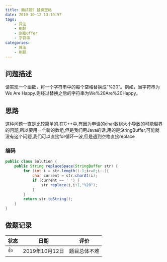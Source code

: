```yaml
---
title: 面试题5 替换空格
date: 2019-10-12 13:19:57
tags:
	- 算法
	- 刷题
	- 剑指Offer
	- 字符串
categories:
	- 算法
	- 刷题
---
```


## 问题描述

请实现一个函数，将一个字符串中的每个空格替换成“%20”。例如，当字符串为We Are Happy.则经过替换之后的字符串为We%20Are%20Happy。

<!--more-->

## 思路

这种问题一直是比较简单的.在C++中,有因为申请的char数组大小导致的可能越界的问题,所以要用一个新的数组,但是我们用Java的话,用的是StringBuffer,可能就没有这个问题,我们可以直接for循环一波,但是遇到空格直接replace

### 编码

```java
public class Solution {
    public String replaceSpace(StringBuffer str) {
    	for (int i = str.length()-1;i>=0;i--){
            char current = str.charAt(i);
            if (current == ' ') {
                str.replace(i,i+1,"%20");
            }
        }
        return str.toString();
    }
}
```

## 做题记录

| 状态 | 日期           | 评价         |
| ---- | -------------- | ------------ |
| 👍    | 2019年10月12日 | 题目总体不难 |